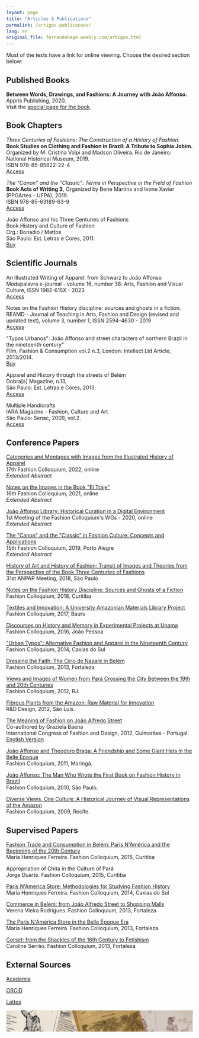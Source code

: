 ```yaml
---
layout: page
title: "Articles & Publications"
permalink: /artigos-publicacoes/
lang: en
original_file: fernandohage.weebly.com/artigos.html
---
```


Most of the texts have a link for online viewing. Choose the desired section below:  

## Published Books

**Between Words, Drawings, and Fashions: A Journey with João Affonso.**  
Appris Publishing, 2020.  
Visit the [special page for the book](meulivro.html).

## Book Chapters

_Three Centuries of Fashions: The Construction of a History of Fashion._  
**Book Studies on Clothing and Fashion in Brazil: A Tribute to Sophia Jobim.** Organized by M. Cristina Volpi and Madson Oliveira. Rio de Janeiro: National Historical Museum, 2019.  
ISBN 978-85-85822-22-4  
[Access](http://docvirt.com/docreader.net/DocReader.aspx?bib=mhn&pagfis=65128)

_The "Canon" and the "Classic": Terms in Perspective in the Field of Fashion_  
**Book Acts of Writing 3,** Organized by Bene Martins and Ivone Xavier (PPGArtes - UFPA), 2019.  
ISBN 978-85-63189-63-9  
[Access](http://ppgartes.propesp.ufpa.br/atos%20de%20escritura/Ebook%20-%20Atos%203%20pdf.pdf)

João Affonso and his Three Centuries of Fashions  
Book History and Culture of Fashion  
Org.: Bonadio / Mattos  
São Paulo: Est. Letras e Cores, 2011.  
[Buy](http://www.estacaoletras.com.br/product-page/história-e-cultura-de-moda)

## Scientific Journals

An Illustrated Writing of Apparel: from Schwarz to João Affonso  
Modapalavra e-journal - volume 16, number 38: Arts, Fashion and Visual Culture, ISSN 1982-615X - 2023  
[Access](https://www.revistas.udesc.br/index.php/modapalavra/article/view/22514)

Notes on the Fashion History discipline: sources and ghosts in a fiction.  
REAMD - Journal of Teaching in Arts, Fashion and Design (revised and updated text), volume 3, number 1, ISSN 2594-4630 - 2019  
[Access](http://www.revistas.udesc.br/index.php/Ensinarmode/article/view/14359)

"Typos Urbanos": João Affonso and street characters of northern Brazil in the nineteenth century"  
Film, Fashion & Consumption vol.2 n.3, London: Intellect Ltd Article, 2013/2014.  
[Buy](http://www.intellectbooks.co.uk/journals/view-issue,id=2724/)

Apparel and History through the streets of Belém  
Dobra[s] Magazine, n.13,  
São Paulo: Est. Letras e Cores, 2013.  
[Access](https://dobras.emnuvens.com.br/dobras/article/view/143)

Multiple Handicrafts  
IARA Magazine - Fashion, Culture and Art  
São Paulo: Senac, 2009, vol.2.  
[Access](http://www1.sp.senac.br/hotsites/blogs/revistaiara/wp-content/)

## Conference Papers

[Categories and Montages with Images from the Illustrated History of Apparel](https://www.academia.edu/114950913/Categorias_e_montagens_com_as_imagens_da_história_ilustrada_do_vestuário)  
17th Fashion Colloquium, 2022, online  
_Extended Abstract_

[Notes on the Images in the Book "El Traje"](https://www.academia.edu/114950507/Notas_sobre_as_imagens_no_livro_el_traje_)  
16th Fashion Colloquium, 2021, online  
_Extended Abstract_

[João Affonso Library: Historical Curation in a Digital Environment](https://www.academia.edu/114950020/Biblioteca_João_Affonso_curadoria_história_em_um_ambiente_digital)  
1st Meeting of the Fashion Colloquium's WGs - 2020, online  
_Extended Abstract_

[The "Canon" and the "Classic" in Fashion Culture: Concepts and Applications](https://www.academia.edu/114949737/O_cânone_e_o_clássico_na_cultura_de_de_moda_conceitos_e_aplicações)  
15th Fashion Colloquium, 2019, Porto Alegre  
_Extended Abstract_

[History of Art and History of Fashion: Transit of Images and Theories from the Perspective of the Book Three Centuries of Fashions](https://www.academia.edu/114949119/História_da_Arte_e_História_da_Moda_trânsito_de_imagens_e_teorias_na_perspectiva_do_livro_Três_Séculos_de_Modas)  
31st ANPAP Meeting, 2018, São Paulo

[Notes on the Fashion History Discipline: Sources and Ghosts of a Fiction](https://www.academia.edu/114979989/Notas_sobre_a_disciplina_História_da_Moda_fontes_e_fantasmas_de_uma_ficção)  
Fashion Colloquium, 2018, Curitiba

[Textiles and Innovation: A University Amazonian Materials Library Project](https://www.academia.edu/114947380/Têxteis_e_Inovação_um_projeto_de_materioteca)  
Fashion Colloquium, 2017, Bauru

[Discourses on History and Memory in Experimental Projects at Unama](https://www.academia.edu/114947152/Discursos_sobre_história_e_memória_nos_projetos_experimentais_de_moda_na_UNAMA)  
Fashion Colloquium, 2016, João Pessoa

["Urban Typos": Alternative Fashion and Apparel in the Nineteenth Century](https://www.academia.edu/114946861/João_Affonso_e_os_Typos_Urbanos_moda_e_vestuário_alternativo_no_século_dezenove)  
Fashion Colloquium, 2014, Caxias do Sul

[Dressing the Faith: The Círio de Nazaré in Belém](https://www.academia.edu/7820614/Vestindo_a_Fé_O_Círio_de_Nazaré_em_Belém)  
Fashion Colloquium, 2013, Fortaleza

[Views and Images of Women from Pará Crossing the City Between the 19th and 20th Centuries](https://www.academia.edu/5091122/Olhares_e_Imagens_da_Mulher_Paraense_atravessando_a_cidade_entre_os_séculos_XIX_e_XX)  
Fashion Colloquium, 2012, RJ.

[Fibrous Plants from the Amazon: Raw Material for Innovation](https://www.academia.edu/4824337/Plantas_Fibrosas_da_Amazonia_Materia-prima_para_a_inovacao_Fibers_Plants_from_Amazon_materials_for_innovation)  
R&D Design, 2012, São Luís.

[The Meaning of Fashion on João Alfredo Street](https://www.academia.edu/7820659/O_Sentido_da_Moda_na_Rua_Joao_Alfredo)  
Co-authored by Graziela Baena  
International Congress of Fashion and Design, 2012, Guimarães - Portugal.  
[English Version](https://www.academia.edu/7820674/The_Ways_of_Fashion_in_Joao_Alfredo_Street)

[João Affonso and Theodoro Braga: A Friendship and Some Giant Hats in the Belle Époque](https://www.academia.edu/5091207/João_Affonso_e_Theodoro_Braga_Uma_amizade_e_alguns_chapéus_gigantes_na_Belle_Époque)  
Fashion Colloquium, 2011, Maringá.

[João Affonso: The Man Who Wrote the First Book on Fashion History in Brazil](https://www.academia.edu/5091288/Joao_Affonso_O_Homem_Que_Escreveu_o_Primeiro_Livro_de_Historia_da_Moda_no_Brasil)  
Fashion Colloquium, 2010, São Paulo.

[Diverse Views, One Culture: A Historical Journey of Visual Representations of the Amazon](https://www.academia.edu/7820368/Diversos_Olhares_Uma_Cultura_Percurso_historico_de_representacoes_visuais_da_Amazonia)  
Fashion Colloquium, 2009, Recife.

## Supervised Papers

[Fashion Trade and Consumption in Belém: Paris N'América and the Beginning of the 20th Century](http://www.coloquiomoda.com.br/anais/Coloquio%20de%20Moda%20-%202015/COMUNICACAO-ORAL/CO-EIXO3-CULTURA/CO-3-COMERCIO-E-CONSUMO-DE-MODA-EM-BELEM.pdf)  
Maria Henriques Ferreira. Fashion Colloquium, 2015, Curitiba

Appropriation of Chita in the Culture of Pará  
Jorge Duarte. Fashion Colloquium, 2015, Curitiba

[Paris N'America Store: Methodologies for Studying Fashion History](http://www.coloquiomoda.com.br/anais/Coloquio%20de%20Moda%20-%202014/COMUNICACAO-ORAL/CO-EIXO3-CULTURA/CO-Eixo-3-Loja-Paris-Namerica-Metodologias-De-Estudo-da-Historia-da-Moda.pdf)  
Maria Henriques Ferreira. Fashion Colloquium, 2014, Caxias do Sul

[Commerce in Belém: from João Alfredo Street to Shopping Malls](https://www.coloquiomoda.com.br/anais/Coloquio%20de%20Moda%20-%202013/COMUNICACAO-ORAL/EIXO-3-CULTURA_COMUNICACAO-ORAL/Comercio-em-Belem-da-Joao-Alfredo-aos-Shoppings-Centers.pdf)  
Verena Vieira Rodrigues. Fashion Colloquium, 2013, Fortaleza

[The Paris N'América Store in the Belle Époque Era](https://www.coloquiomoda.com.br/anais/Coloquio%20de%20Moda%20-%202013/COMUNICACAO-ORAL/EIXO-3-CULTURA_COMUNICACAO-ORAL/A-loja-Paris-NAmerica-na-Epoca-da-Belle-Epoque.pdf)  
Maria Henriques Ferreira. Fashion Colloquium, 2013, Fortaleza

[Corset: from the Shackles of the 16th Century to Fetishism](https://www.coloquiomoda.com.br/anais/Coloquio%20de%20Moda%20-%202013/COMUNICACAO-ORAL/EIXO-3-CULTURA_COMUNICACAO-ORAL/Espartilho-das-amarras-do-seculo-XVI-ao-fetichismo.pdf)  
Caroline Serrão. Fashion Colloquium, 2013, Fortaleza

## External Sources

[Academia](https://faap.academia.edu/fernandohage/)

[ORCID](https://orcid.org/0000-0002-9535-8878)

[Lattes](http://lattes.cnpq.br/2320739710304133)

![Picture](/assets/images/artigos-artigos-publicacoes-01.jpg)
